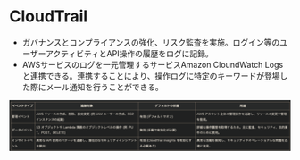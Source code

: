 # CloudTrail

- ガバナンスとコンプライアンスの強化、リスク監査を実施。ログイン等のユーザーアクティビティとAPI操作の履歴をログに記録。
- AWSサービスのログを一元管理するサービスAmazon CloundWatch Logsと連携できる。連携することにより、操作ログに特定のキーワードが登場した際にメール通知を行うことができる。

![スクリーンショット 2025-07-23 0.33.45.png](CloudTrail%201ab817a83f5b80f98b54f590b267a8fd/%E3%82%B9%E3%82%AF%E3%83%AA%E3%83%BC%E3%83%B3%E3%82%B7%E3%83%A7%E3%83%83%E3%83%88_2025-07-23_0.33.45.png)